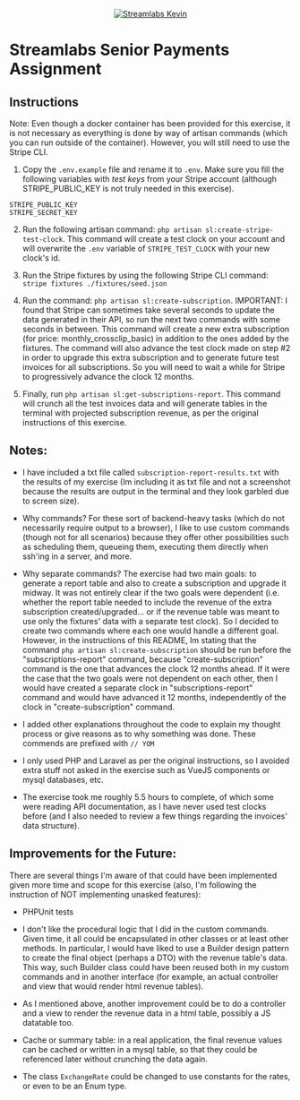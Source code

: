 <p align="center"><a href="https://laravel.com" target="_blank"><img src="https://cdn.streamlabs.com/static/imgs/identity/streamlabs-logo-thumb.png" alt="Streamlabs Kevin"></a></p>

# Streamlabs Senior Payments Assignment

## Instructions

Note: Even though a docker container has been provided for this exercise, it is not necessary as everything is done by way of artisan commands (which you can run outside of the container). However, you will still need to use the Stripe CLI.

1. Copy the `.env.example` file and rename it to `.env`. Make sure you fill the following variables with *test keys* from your Stripe account (although STRIPE_PUBLIC_KEY is not truly needed in this exercise).

```
STRIPE_PUBLIC_KEY
STRIPE_SECRET_KEY
```


2. Run the following artisan command: `php artisan sl:create-stripe-test-clock`.
This command will create a test clock on your account and will overwrite the `.env` variable of `STRIPE_TEST_CLOCK` with
your new clock's id.

3. Run the Stripe fixtures by using the following Stripe CLI command: `stripe fixtures ./fixtures/seed.json`

4. Run the command: `php artisan sl:create-subscription`.
IMPORTANT: I found that Stripe can sometimes take several seconds to update the data generated in their API, so run the next two commands with some seconds in between.
This command will create a new extra subscription (for price: monthly_crossclip_basic) in addition to the ones added by the fixtures. The command will also advance the test clock made on step #2 in order to upgrade this extra subscription and to generate future test invoices for all subscriptions. So you will need to wait a while for Stripe to progressively advance the clock 12 months.

5. Finally, run `php artisan sl:get-subscriptions-report`.
This command will crunch all the test invoices data and will generate tables in the terminal with projected subscription revenue, as per the original instructions of this exercise.


## Notes:

- I have included a txt file called `subscription-report-results.txt` with the results of my exercise (Im including it as txt file and not a screenshot because the results are output in the terminal and they look garbled due to screen size).

- Why commands? For these sort of backend-heavy tasks (which do not necessarily require output to a browser), I like to use custom commands (though not for all scenarios) because they offer other possibilities such as scheduling them, queueing them, executing them directly when ssh'ing in a server, and more.

- Why separate commands? The exercise had two main goals: to generate a report table and also to create a subscription and upgrade it midway. It was not entirely clear if the two goals were dependent (i.e. whether the report table needed to include the revenue of the extra subscription created/upgraded... or if the revenue table was meant to use only the fixtures' data with a separate test clock). So I decided to create two commands where each one would handle a different goal. However, in the instructions of this README, Im stating that the command `php artisan sl:create-subscription` should be run before the "subscriptions-report" command, because "create-subscription" command is the one that advances the clock 12 months ahead. If it were the case that the two goals were not dependent on each other, then I would have created a separate clock in "subscriptions-report" command and would have advanced it 12 months, independently of the clock in "create-subscription" command.

- I added other explanations throughout the code to explain my thought process or give reasons as to why something was done. These commends are prefixed with `// YOM`

- I only used PHP and Laravel as per the original instructions, so I avoided extra stuff not asked in the exercise such as VueJS components or mysql databases, etc.

- The exercise took me roughly 5.5 hours to complete, of which some were reading API documentation, as I have never used test clocks before (and I also needed to review a few things regarding the invoices' data structure).

## Improvements for the Future:

There are several things I'm aware of that could have been implemented given more time and scope for this exercise (also, I'm following the instruction of NOT implementing unasked features):

- PHPUnit tests

- I don't like the procedural logic that I did in the custom commands. Given time, it all could be encapsulated in other classes or at least other methods. In particular, I would have liked to use a Builder design pattern to create the final object (perhaps a DTO) with the revenue table's data. This way, such Builder class could have been reused both in my custom commands and in another interface (for example, an actual controller and view that would render html revenue tables).

- As I mentioned above, another improvement could be to do a controller and a view to render the revenue data in a html table, possibly a JS datatable too.

- Cache or summary table: in a real application, the final revenue values can be cached or written in a mysql table, so that they could be referenced later without crunching the data again.

- The class `ExchangeRate` could be changed to use constants for the rates, or even to be an Enum type.
